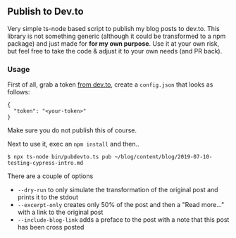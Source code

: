 ## Publish to Dev.to

Very simple ts-node based script to publish my blog posts to dev.to. This library is not something generic (although it could be transformed to a npm package) and just made for **for my own purpose**. Use it at your own risk, but feel free to take the code & adjust it to your own needs (and PR back).

### Usage

First of all, grab a token [from dev.to](https://dev.to/api), create a `config.json` that looks as follows:

```
{
  "token": "<your-token>"
}

```

Make sure you do not publish this of course.

Next to use it, exec an `npm install` and then..

```
$ npx ts-node bin/pubdevto.ts pub ~/blog/content/blog/2019-07-10-testing-cypress-intro.md
```

There are a couple of options

- `--dry-run` to only simulate the transformation of the original post and prints it to the stdout
- `--excerpt-only` creates only 50% of the post and then a "Read more..." with a link to the original post
- `--include-blog-link` adds a preface to the post with a note that this post has been cross posted
